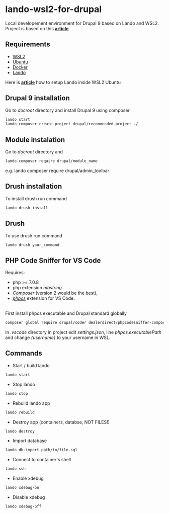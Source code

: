 # lando-wsl2-for-drupal
Local developement environment for Drupal 9 based on Lando and WSL2. </br>
Project is based on this **[article](https://www.liip.ch/en/blog/setup-drupal-and-lando-with-wsl2-on-windows)**.

## Requirements

* [WSL2](https://docs.microsoft.com/en-us/windows/wsl/install-win10)
* [Ubuntu](https://www.microsoft.com/pl-pl/p/ubuntu/9nblggh4msv6)
* [Docker](https://www.docker.com/products/docker-desktop)
* [Lando](https://docs.lando.dev/)

Here is **[article](https://www.liip.ch/en/blog/setup-drupal-and-lando-with-wsl2-on-windows)** how to setup Lando inside WSL2 Ubuntu

## Drupal 9 installation
Go to *docroot* directory and install Drupal 9 using composer
```bash
lando start
lando composer create-project drupal/recommended-project ./
```

## Module instalation
Go to *docroot* directory and 
```bash
lando composer require drupal/module_name
```
e.g. lando composer require drupal/admin_toolbar

## Drush installation
To install drush run command
```bash
lando drush-install
```

## Drush
To use drush run command
```bash
lando drush your_command
``` 

## PHP Code Sniffer for VS Code
Requires:
* php >= 7.0.8
* php extension *mbstring* 
* *Composer* (version 2 would be the best),
* *[phpcs](https://marketplace.visualstudio.com/items?itemName=ikappas.phpcs)* extension for VS Code.


</br>
First install phpcs executable and Drupal standard globally

```bash
composer global require drupal/coder dealerdirect/phpcodesniffer-composer-installer
```

In *.vscode* directory in project edit *settings.json*, line *phpcs.executablePath* and change *{username}* to your username in WSL.

## Commands
* Start / build lando
```bash
lando start
```
* Stop lando
```bash
lando stop
```
* Rebuild lando app
```bash
lando rebuild
```
* Destroy app (containers, databse, NOT FILES!)
```bash
lando destroy
```
* Import database
```bash
lando db-import path/to/file.sql
```
* Connect to container's shell 
```bash
lando ssh
```
* Enable xdebug
```bash
lando xdebug-on
```
* Disable xdebug
```bash
lando xdebug-off
```